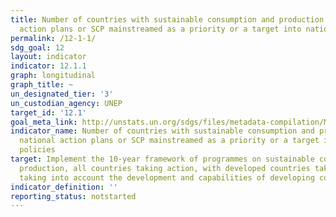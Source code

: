```yaml
---
title: Number of countries with sustainable consumption and production (SCP) national
  action plans or SCP mainstreamed as a priority or a target into national policies
permalink: /12-1-1/
sdg_goal: 12
layout: indicator
indicator: 12.1.1
graph: longitudinal
graph_title: ~
un_designated_tier: '3'
un_custodian_agency: UNEP
target_id: '12.1'
goal_meta_link: http://unstats.un.org/sdgs/files/metadata-compilation/Metadata-Goal-12.pdf
indicator_name: Number of countries with sustainable consumption and production (SCP)
  national action plans or SCP mainstreamed as a priority or a target into national
  policies
target: Implement the 10-year framework of programmes on sustainable consumption and
  production, all countries taking action, with developed countries taking the lead,
  taking into account the development and capabilities of developing countries.
indicator_definition: ''
reporting_status: notstarted
---
```

